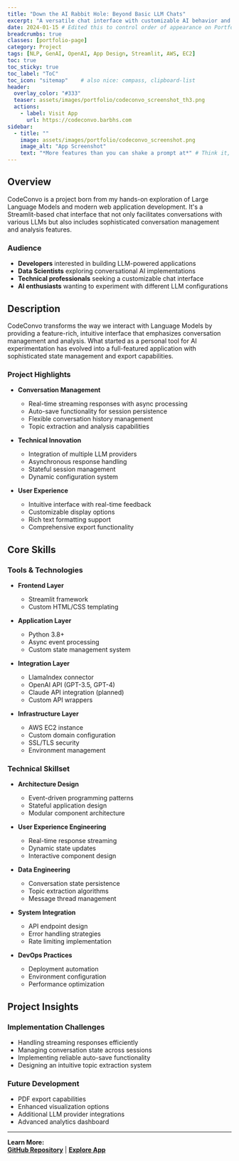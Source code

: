 ```yaml
---
title: "Down the AI Rabbit Hole: Beyond Basic LLM Chats"
excerpt: "A versatile chat interface with customizable AI behavior and exportable conversation insights"
date: 2024-01-15 # Edited this to control order of appearance on Portfolio collections
breadcrumbs: true
classes: [portfolio-page]
category: Project
tags: [NLP, GenAI, OpenAI, App Design, Streamlit, AWS, EC2]
toc: true
toc_sticky: true  
toc_label: "ToC"  
toc_icon: "sitemap"    # also nice: compass, clipboard-list
header:
  overlay_color: "#333"
  teaser: assets/images/portfolio/codeconvo_screenshot_th3.png
  actions:
    - label: Visit App
      url: https://codeconvo.barbhs.com
sidebar:
  - title: ""
    image: assets/images/portfolio/codeconvo_screenshot.png
    image_alt: "App Screenshot"
    text: "*More features than you can shake a prompt at*" # Think it, prompt it, save it # "Tune in, Chat away, Build notes"
---
```


## Overview
CodeConvo is a project born from my hands-on exploration of Large Language Models and modern web application development. It's a Streamlit-based chat interface that not only facilitates conversations with various LLMs but also includes sophisticated conversation management and analysis features.

### Audience
- **Developers** interested in building LLM-powered applications
- **Data Scientists** exploring conversational AI implementations
- **Technical professionals** seeking a customizable chat interface
- **AI enthusiasts** wanting to experiment with different LLM configurations

## Description
CodeConvo transforms the way we interact with Language Models by providing a feature-rich, intuitive interface that emphasizes conversation management and analysis. What started as a personal tool for AI experimentation has evolved into a full-featured application with sophisticated state management and export capabilities.

### Project Highlights

- **Conversation Management**
  - Real-time streaming responses with async processing
  - Auto-save functionality for session persistence
  - Flexible conversation history management
  - Topic extraction and analysis capabilities

- **Technical Innovation**
  - Integration of multiple LLM providers
  - Asynchronous response handling
  - Stateful session management
  - Dynamic configuration system

- **User Experience**
  - Intuitive interface with real-time feedback
  - Customizable display options
  - Rich text formatting support
  - Comprehensive export functionality

## Core Skills

### Tools & Technologies
- **Frontend Layer**
  - Streamlit framework
  - Custom HTML/CSS templating

- **Application Layer**
  - Python 3.8+
  - Async event processing
  - Custom state management system

- **Integration Layer**
  - LlamaIndex connector
  - OpenAI API (GPT-3.5, GPT-4)
  - Claude API integration (planned)
  - Custom API wrappers

- **Infrastructure Layer**
  - AWS EC2 instance
  - Custom domain configuration
  - SSL/TLS security
  - Environment management

### Technical Skillset
- **Architecture Design**
  - Event-driven programming patterns
  - Stateful application design
  - Modular component architecture

- **User Experience Engineering**
  - Real-time response streaming
  - Dynamic state updates
  - Interactive component design

- **Data Engineering**
  - Conversation state persistence
  - Topic extraction algorithms
  - Message thread management

- **System Integration**
  - API endpoint design
  - Error handling strategies
  - Rate limiting implementation

- **DevOps Practices**
  - Deployment automation
  - Environment configuration
  - Performance optimization


## Project Insights

### Implementation Challenges
- Handling streaming responses efficiently
- Managing conversation state across sessions
- Implementing reliable auto-save functionality
- Designing an intuitive topic extraction system

### Future Development
- PDF export capabilities
- Enhanced visualization options
- Additional LLM provider integrations
- Advanced analytics dashboard

---

**Learn More:**   
**[GitHub Repository](https://github.com/dagny099/convoscope)** | **[Explore App](https://codeconvo.barbhs.com/)**
